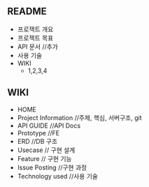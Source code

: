 ## README

- 프로잭트 개요
- 프로젝트 목표
- API 문서  //추가
- 사용 기술
- WIKI
  - 1,2,3,4

## WIKI

- HOME
- Project Information   //주제, 핵심, 서버구조, git
- API GUIDE //API Docs
- Prototype //FE
- ERD       //DB 구조
- Usecase   // 구현 설계
- Feature   // 구현 기능
- Issue Posting //구현 과정
- Technology used //사용 기술
